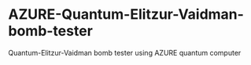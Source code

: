 # AZURE-Quantum-Elitzur-Vaidman-bomb-tester
Quantum-Elitzur-Vaidman bomb tester using AZURE quantum computer
